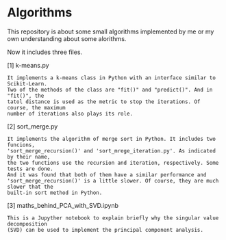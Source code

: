 # Algorithms
This repository is about some small algorithms implemented by me or my own understanding 
about some alorithms.

Now it includes three files.

[1] k-means.py

    It implements a k-means class in Python with an interface similar to Scikit-Learn. 
    Two of the methods of the class are "fit()" and "predict()". And in "fit()", the 
    tatol distance is used as the metric to stop the iterations. Of course, the maximum
    number of iterations also plays its role.
    
[2] sort_merge.py

    It implements the algorithm of merge sort in Python. It includes two funcions, 
    'sort_merge_recursion()' and 'sort_mrege_iteration.py'. As indicated by their name,
    the two functions use the recursion and iteration, respectively. Some tests are done.
    And it was found that both of them have a similar performance and 
    'sort_merge_recursion()' is a little slower. Of course, they are much slower that the
    built-in sort method in Python.

[3] maths_behind_PCA_with_SVD.ipynb

    This is a Jupyther notebook to explain briefly why the singular value decomposition
    (SVD) can be used to implement the principal component analysis.

